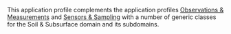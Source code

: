 This application profile complements the application profiles [Observations & Measurements](https://data.vlaanderen.be/doc/applicatieprofiel/observaties-en-metingen/) and [Sensors & Sampling](https://data.vlaanderen.be/doc/applicatieprofiel/sensoren-en-bemonstering/) with a number of generic classes for the Soil & Subsurface domain and its subdomains.